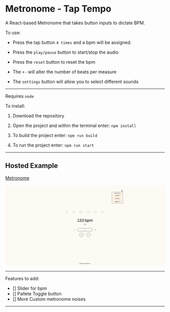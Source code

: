 # Metronome - Tap Tempo

A React-based Metronome that takes button inputs to dictate BPM.

To use: 

- Press the tap button `4 times` and a bpm will be assigned.

- Press the `play/pause` button to start/stop the audio 

- Press the `reset` button to reset the bpm

- The `+-` will alter the number of beats per measure

- The `settings` button will allow you to select different sounds
___

Requires `node`

To install:

1. Download the repository

2. Open the project and within the terminal enter: `npm install`

3. To build the project enter: `npm run build`

4. To run the project enter: `npm run start`



___

## Hosted Example

[Metronome](https://jakezion.github.io/metronome/)


![Metronome](https://github.com/jakezion/metronome/blob/main/public//image.png?raw=true)


---

Features to add:

- [] Slider for bpm
- [] Pallete Toggle button
- [] More Custom metronome noises

---
